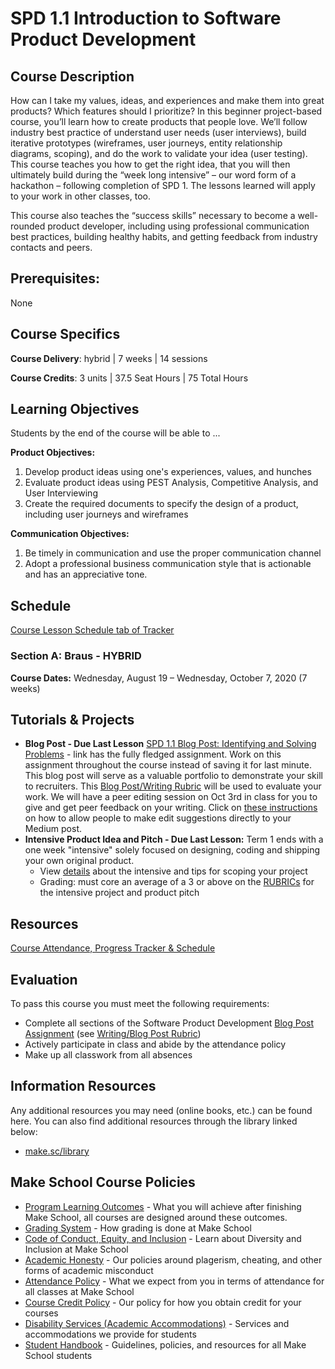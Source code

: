 # SPD 1.1 Introduction to Software Product Development

## Course Description

How can I take my values, ideas, and experiences and make them into great products? Which features should I prioritize? In this beginner project-based course, you’ll learn how to create products that people love. We’ll follow industry best practice of understand user needs (user interviews), build iterative prototypes (wireframes, user journeys, entity relationship diagrams, scoping), and do the work to validate your idea (user testing). This course teaches you how to get the right idea, that you will then ultimately build during the “week long intensive” – our word form of a hackathon – following completion of SPD 1. The lessons learned will apply to your work in other classes, too.

This course also teaches the “success skills” necessary to become a well-rounded product developer, including using professional communication best practices, building healthy habits, and getting feedback from industry contacts and peers.

<!-- omit in toc -->
## Prerequisites:  

None <br>

## Course Specifics

**Course Delivery**: hybrid | 7 weeks | 14 sessions

**Course Credits**: 3 units | 37.5 Seat Hours | 75 Total Hours

## Learning Objectives

Students by the end of the course will be able to ...

**Product Objectives:**
1. Develop product ideas using one's experiences, values, and hunches
1. Evaluate product ideas using PEST Analysis, Competitive Analysis, and User Interviewing
1. Create the required documents to specify the design of a product, including user journeys and wireframes

**Communication Objectives:**
1. Be timely in communication and use the proper communication channel 
1. Adopt a professional business communication style that is actionable and has an appreciative tone.

## Schedule

[Course Lesson Schedule tab of Tracker](https://docs.google.com/spreadsheets/d/1r9laew6bKAgoEj2W_WpcxzZ7UFpS0LRMidz6uR1yqpo/edit?usp=sharing)

<!-- tabs:start -->
<!-- omit in toc -->
### **Section A: Braus - HYBRID**

**Course Dates:** Wednesday, August 19 – Wednesday, October 7, 2020 (7 weeks)

## Tutorials & Projects

- **Blog Post - Due Last Lesson** [SPD 1.1 Blog Post: Identifying and Solving Problems](https://docs.google.com/document/d/1TVhaznKCFpuWmaEe5LpqZvjuthfJfCATCLhQ9zNxP30/edit#heading=h.pxjuoqz282qp) -  link has the fully fledged assignment. Work on this assignment throughout the course instead of saving it for last minute. This blog post will serve as a valuable portfolio to demonstrate your skill to recruiters. This [Blog Post/Writing Rubric](https://docs.google.com/document/d/1T1oqHFoRo0kl7mPUTFupmsoEkLYltKsVgtqyGKDaCgY/edit) will be used to evaluate your work. We will have a peer editing session on Oct 3rd in class for you to give and get peer feedback on your writing. Click on [these instructions](https://help.medium.com/hc/en-us/articles/215564177-Share-draft) on how to allow people to make edit suggestions directly to your Medium post.
- **Intensive Product Idea and Pitch - Due Last Lesson:** Term 1 ends with a one week "intensive" solely focused on designing, coding and shipping your own original product.
    - View [details](https://docs.google.com/document/d/1lRHbwCdrmxpVEEu_UwbUcRLtC-hvqc3IeZ3OTlAzNgo/edit#) about the intensive and tips for scoping your project
    - Grading: must core an average of a 3 or above on the [RUBRICs](https://docs.google.com/document/d/1pdtRdgVISE07fFc8oBi5hCnLkwBQDFG5_3f79aDV1WU/edit#) for the intensive project and product pitch

## Resources

[Course Attendance, Progress Tracker & Schedule](https://docs.google.com/spreadsheets/d/1fj-ffdAlFTQbmlYqOx2disgD4lPL61Tqwwi1lHhGW5k/edit#gid=1211147727)

## Evaluation

To pass this course you must meet the following requirements:
- Complete all sections of the Software Product Development [Blog Post Assignment](https://docs.google.com/document/d/1qivWC5VE4bo7A0YYgJ6dgnW1dV61QGIeSXBwfc4kkF0/edit#heading=h.pxjuoqz282qp) (see [Writing/Blog Post Rubric](https://docs.google.com/document/d/1T1oqHFoRo0kl7mPUTFupmsoEkLYltKsVgtqyGKDaCgY/edit))
- Actively participate in class and abide by the attendance policy
- Make up all classwork from all absences

## Information Resources

Any additional resources you may need (online books, etc.) can be found here. You can also find additional resources through the library linked below:

- [make.sc/library](http://make.sc/library)

## Make School Course Policies

- [Program Learning Outcomes](https://make.sc/program-learning-outcomes) - What you will achieve after finishing Make School, all courses are designed around these outcomes.
- [Grading System](https://make.sc/grading-system) - How grading is done at Make School
- [Code of Conduct, Equity, and Inclusion](https://make.sc/code-of-conduct) - Learn about Diversity and Inclusion at Make School
- [Academic Honesty](https://make.sc/academic-honesty-policy) - Our policies around plagerism, cheating, and other forms of academic misconduct
- [Attendance Policy](https://make.sc/attendance-policy) - What we expect from you in terms of attendance for all classes at Make School
- [Course Credit Policy](https://make.sc/course-credit-policy) - Our policy for how you obtain credit for your courses
- [Disability Services (Academic Accommodations)](https://make.sc/disability-services) - Services and accommodations we provide for students
- [Student Handbook](https://make.sc/student-handbook) - Guidelines, policies, and resources for all Make School students
